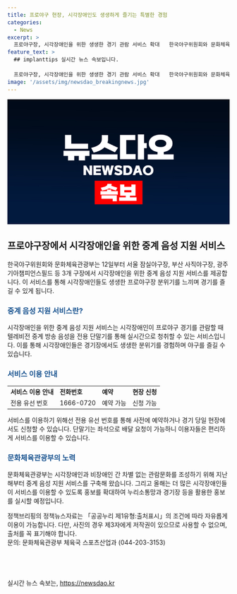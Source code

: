 ```yaml
---
title: 프로야구 현장, 시각장애인도 생생하게 즐기는 특별한 경험
categories:
  - News
excerpt: >
  프로야구장, 시각장애인을 위한 생생한 경기 관람 서비스 확대   한국야구위원회와 문화체육관광부가 서울 잠실, 부산 사직, 광주 기아챔피언스필드 야구장에서 시각장애인을 위한 중계 음성 지원 서비스를 제공한다. 이를 통해 시각장애인은 전용 단말기를 통해 실시간 중계 음성을 청취하며 프로야구장의 생생한 분위기를 느끼고 경기를 즐길 수 있다. 이 서비스를 확대하기 위해 누리소통망, 경기장 등을 활용한 온·오프라인 홍보를 실시하고, 경기 당일 현장에서도 신청이 가능하다. 해당 서비스는 차별 없는 관람문화 조성을 위한 노력의 일환으로, 시각장애인의 스포츠 접근성을 향상시키고자 한다.
feature_text: >
  ## implanttips 실시간 뉴스 속보입니다.

  프로야구장, 시각장애인을 위한 생생한 경기 관람 서비스 확대   한국야구위원회와 문화체육관광부가 서울 잠실, 부산 사직, 광주 기아챔피언스필드 야구장에서 시각장애인을 위한 중계 음성 지원 서비스를 제공한다. 이를 통해 시각장애인은 전용 단말기를 통해 실시간 중계 음성을 청취하며 프로야구장의 생생한 분위기를 느끼고 경기를 즐길 수 있다. 이 서비스를 확대하기 위해 누리소통망, 경기장 등을 활용한 온·오프라인 홍보를 실시하고, 경기 당일 현장에서도 신청이 가능하다. 해당 서비스는 차별 없는 관람문화 조성을 위한 노력의 일환으로, 시각장애인의 스포츠 접근성을 향상시키고자 한다.
image: '/assets/img/newsdao_breakingnews.jpg'
---
```


<p><img src="/assets/img/newsdao_breakingnews.jpg" alt="implanttips 속보" /></p>

<h2 data-ke-size="size26">프로야구장에서 시각장애인을 위한 중계 음성 지원 서비스</h2>

<p data-ke-size="size16">한국야구위원회와 문화체육관광부는 12일부터 서울 잠실야구장, 부산 사직야구장, 광주 기아챔피언스필드 등 3개 구장에서 시각장애인을 위한 중계 음성 지원 서비스를 제공합니다. 이 서비스를 통해 시각장애인들도 생생한 프로야구장 분위기를 느끼며 경기를 즐길 수 있게 됩니다.</p>

<h3><b><span style="color: #1a5490;">중계 음성 지원 서비스란?</span></b></h3>

<p data-ke-size="size16">시각장애인을 위한 중계 음성 지원 서비스는 시각장애인이 프로야구 경기를 관람할 때 텔레비전 중계 방송 음성을 전용 단말기를 통해 실시간으로 청취할 수 있는 서비스입니다. 이를 통해 시각장애인들은 경기장에서도 생생한 분위기를 경험하며 야구를 즐길 수 있습니다.</p>

<h3><b><span style="color: #1a5490;">서비스 이용 안내</span></b></h3>

<table>
    <tr>
        <td><b>서비스 이용 안내</b></td>
        <td><b>전화번호</b></td>
        <td><b>예약</b></td>
        <td><b>현장 신청</b></td>
    </tr>
    <tr>
        <td>전용 유선 번호</td>
        <td>1666-0720</td>
        <td>예약 가능</td>
        <td>신청 가능</td>
    </tr>
</table>

<p data-ke-size="size16">서비스를 이용하기 위해선 전용 유선 번호를 통해 사전에 예약하거나 경기 당일 현장에서도 신청할 수 있습니다. 단말기는 좌석으로 배달 요청이 가능하니 이용자들은 편리하게 서비스를 이용할 수 있습니다.</p>

<h3><b><span style="color: #1a5490;">문화체육관광부의 노력</span></b></h3>

<p data-ke-size="size16">문화체육관광부는 시각장애인과 비장애인 간 차별 없는 관람문화를 조성하기 위해 지난해부터 중계 음성 지원 서비스를 구축해 왔습니다. 그리고 올해는 더 많은 시각장애인들이 서비스를 이용할 수 있도록 홍보를 확대하여 누리소통망과 경기장 등을 활용한 홍보를 실시할 예정입니다.</p>

<p data-ke-size="size16">정책브리핑의 정책뉴스자료는 「공공누리 제1유형:출처표시」의 조건에 따라 자유롭게 이용이 가능합니다. 다만, 사진의 경우 제3자에게 저작권이 있으므로 사용할 수 없으며, 출처를 꼭 표기해야 합니다.<br>문의: 문화체육관광부 체육국 스포츠산업과 (044-203-3153)</p>

<h2 data-ke-size="size26">&nbsp;</h2>
실시간 뉴스 속보는, <a href="https://newsdao.kr" rel="dofollow">https://newsdao.kr</a>


